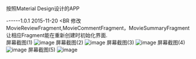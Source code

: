 按照Material Design设计的APP

------1.0.1  2015-11-20 <BR
    修改MovieReviewFragment,MovieCommentFragment，MovieSummaryFragment让相应Fragment能在重新创建时初始化界面.<br>
屏幕截图(1)
![image](https://github.com/hanilala/simi/blob/master/screenshots/Screenshot_2015-11-15-11-02-59.png?raw=true)
屏幕截图(2)
![image](https://github.com/hanilala/simi/blob/master/screenshots/Screenshot_2015-11-15-11-04-53.png?raw=true)
屏幕截图(3)
![image](https://github.com/hanilala/simi/blob/master/screenshots/Screenshot_2015-11-15-11-11-39.png?raw=true)
屏幕截图(4)
![image](https://github.com/hanilala/simi/blob/master/screenshots/Screenshot_2015-11-15-11-12-17.png?raw=true)
屏幕截图(5)
![image](https://github.com/hanilala/simi/blob/master/screenshots/Screenshot_2015-11-15-11-13-09.png?raw=true)
